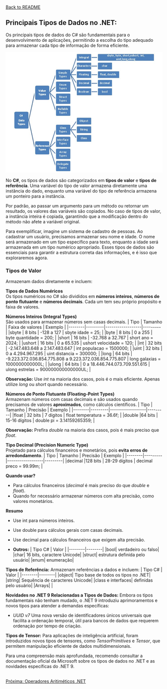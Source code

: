 [Back to README](../README.md)

## Principais Tipos de Dados no .NET:
Os principais tipos de dados do C# são fundamentais para o desenvolvimento de aplicações, permitindo a escolha do tipo adequado para armazenar cada tipo de informação de forma eficiente.

![](img/data-types.jpg)

No **C#**, os tipos de dados são categorizados em **tipos de valor** e **tipos de referência**. Uma variável do tipo de valor 
armazena diretamente uma instância do dado, enquanto uma variável do tipo de referência armazena um ponteiro para a instância.

Por padrão, ao passar um argumento para um método ou retornar um resultado, os valores das variáveis são copiados. No caso de tipos de valor, a instância inteira é copiada, garantindo que a modificação dentro do método não afete a variável original.

Para exemplificar, imagine um sistema de cadastro de pessoas. Ao cadastrar um usuário, precisamos armazenar seu nome e idade. O nome será armazenado em um tipo específico para texto, enquanto a idade será armazenada em um tipo numérico apropriado. Esses tipos de dados são essenciais para garantir a estrutura correta das informações, e é isso que exploraremos agora.

### Tipos de Valor<br />
Armazenam dados diretamente e incluem:​

**Tipos de Dados Numéricos**<br />
Os tipos numéricos no C# são divididos em **números inteiros**, **números de ponto flutuante** e **números decimais**. 
Cada um tem seu próprio propósito e faixa de valores.

**Números Inteiros (Integral Types)**<br />
São usados para armazenar números sem casas decimais.
| Tipo   | Tamanho | Faixa de valores | Exemplo |
|--------|---------|------------------|---------|
|sbyte   | 8 bits	 | -128 a 127	      | sbyte idade = 25; |
|byte	   | 8 bits	 | 0 a 255	        | byte quantidade = 200; |
|short	 | 16 bits | -32.768 a 32.767	| short ano = 2024; |
|ushort	 | 16 bits |	0 a 65.535	    | ushort velocidade = 120; |
|int	   | 32 bits |	-2.147.483.648 a 2.147.483.647 | int populacao = 1500000; |
|uint	   | 32 bits |	0 a 4.294.967.295	| uint distancia = 300000; |
|long	   | 64 bits |	-9.223.372.036.854.775.808 a 9.223.372.036.854.775.807	| long galaxias = 1000000000000L; |
|ulong	 | 64 bits |	0 a 18.446.744.073.709.551.615	| ulong estrelas = 900000000000000UL; |

**Observação:** Use *int* na maioria dos casos, pois é o mais eficiente. Apenas utilize *long* ou *short* quando necessário.<br />

**Números de Ponto Flutuante (Floating-Point Types)**<br />
Armazenam números com casas decimais e são usados quando precisamos de valores **aproximados**, como cálculos científicos.
| Tipo   | Tamanho | Precisão | Exemplo |
|--------|---------|------------------|---------|
|float	 | 32 bits | 7 dígitos	      | float temperatura = 36.6f; |
|double	 |64 bits  | 15-16 dígitos	  | double pi = 3.14159265359; |

**Observação:** Prefira *double* na maioria dos casos, pois é mais preciso que *float*. <br />

**Tipo Decimal (Precision Numeric Type)** <br />
Projetado para cálculos financeiros e monetários, pois **evita erros de arredondamento**.
| Tipo   | Tamanho | Precisão | Exemplo |
|--------|---------|------------------|---------|
|decimal |128 bits | 28-29 dígitos	  | decimal preco = 99.99m; |

**Quando usar?**<br />
- Para cálculos financeiros (*decimal* é mais preciso do que *double* e *float*).
- Quando for necessário armazenar números com alta precisão, como valores monetários.

**Resumo** <br />
- Use int para números inteiros.
- Use double para cálculos gerais com casas decimais.
- Use decimal para cálculos financeiros que exigem alta precisão.



- **Outros:**
| Tipo C# | Valor  |
|--------|--------|
|bool| verdadeiro ou falso|
|char| 16 bits, caractere Unicode|
|struct| estrutura definida pelo usuário|
|enum| enumeração|
  
**Tipos de Referência:** 
Armazenam referências a dados e incluem:​
| Tipo C# | Valor  |
|--------|--------|
|object| Tipo base de todos os tipos no .NET|
|string| Sequência de caracteres Unicode|​
|class e interfaces| definidas pelo usuário|
|Arrays|  |

**Novidades no .NET 9 Relacionadas a Tipos de Dados:**
Embora os tipos fundamentais não tenham mudado, o .NET 9 introduziu aprimoramentos e novos tipos para atender a demandas específicas:​

- *UUID v7* Uma nova versão de identificadores únicos universais que facilita a ordenação temporal, útil para bancos de dados que requerem ordenação por tempo de criação. ​

**Tipos de Tensor:** 
Para aplicações de inteligência artificial, foram introduzidos novos tipos de tensores, como *TensorPrimitives* e *Tensor<T>*, que permitem manipulação eficiente de dados multidimensionais. ​

Para uma compreensão mais aprofundada, recomendo consultar a documentação oficial da Microsoft sobre os tipos de dados no .NET e as novidades específicas do .NET 9.

<br/>
<div style="display: flex; justify-content: space-between;">  
  <a href="arithmetic-operators.md">Próxima: Operadores Aritiméticos .NET</a>
</div>

